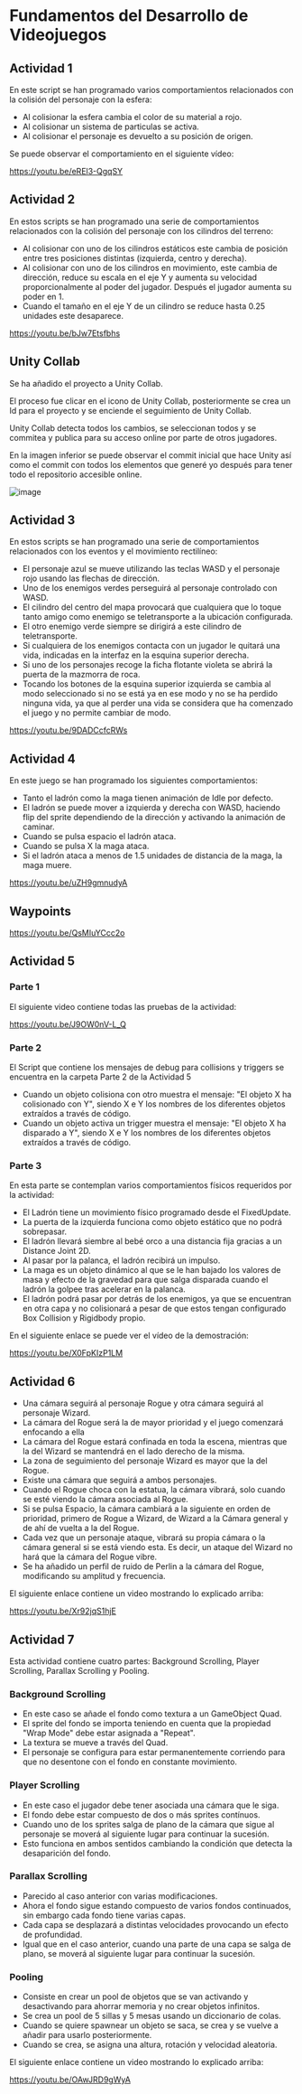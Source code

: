 # Fundamentos del Desarrollo de Videojuegos

## Actividad 1

En este script se han programado varios comportamientos relacionados con la colisión del personaje con la esfera:
* Al colisionar la esfera cambia el color de su material a rojo.
* Al colisionar un sistema de particulas se activa.
* Al colisionar el personaje es devuelto a su posición de origen.

Se puede observar el comportamiento en el siguiente vídeo:

https://youtu.be/eREl3-QgqSY

## Actividad 2

En estos scripts se han programado una serie de comportamientos relacionados con la colisión del personaje con los cilindros del terreno:
* Al colisionar con uno de los cilindros estáticos este cambia de posición entre tres posiciones distintas (izquierda, centro y derecha).
* Al colisionar con uno de los cilindros en movimiento, este cambia de dirección, reduce su escala en el eje Y y aumenta su velocidad proporcionalmente al poder del jugador. Después el jugador aumenta su poder en 1. 
* Cuando el tamaño en el eje Y de un cilindro se reduce hasta 0.25 unidades este desaparece.

https://youtu.be/bJw7Etsfbhs

## Unity Collab

Se ha añadido el proyecto a Unity Collab.

El proceso fue clicar en el icono de Unity Collab, posteriormente se crea un Id para el proyecto y se enciende el seguimiento de Unity Collab.

Unity Collab detecta todos los cambios, se seleccionan todos y se commitea y publica para su acceso online por parte de otros jugadores.

En la imagen inferior se puede observar el commit inicial que hace Unity así como el commit con todos los elementos que generé yo después para tener todo el repositorio accesible online.

![image](https://user-images.githubusercontent.com/5501664/138852336-ac80d130-b85b-4505-b6ef-867311957bea.png)

## Actividad 3

En estos scripts se han programado una serie de comportamientos relacionados con los eventos y el movimiento rectilíneo:
* El personaje azul se mueve utilizando las teclas WASD y el personaje rojo usando las flechas de dirección.
* Uno de los enemigos verdes perseguirá al personaje controlado con WASD.
* El cilindro del centro del mapa provocará que cualquiera que lo toque tanto amigo como enemigo se teletransporte a la ubicación configurada.
* El otro enemigo verde siempre se dirigirá a este cilindro de teletransporte.
* Si cualquiera de los enemigos contacta con un jugador le quitará una vida, indicadas en la interfaz en la esquina superior derecha.
* Si uno de los personajes recoge la ficha flotante violeta se abrirá la puerta de la mazmorra de roca.
* Tocando los botones de la esquina superior izquierda se cambia al modo seleccionado si no se está ya en ese modo y no se ha perdido ninguna vida, ya que al perder una vida se considera que ha comenzado el juego y no permite cambiar de modo.

https://youtu.be/9DADCcfcRWs

## Actividad 4

En este juego se han programado los siguientes comportamientos:
* Tanto el ladrón como la maga tienen animación de Idle por defecto.
* El ladrón se puede mover a izquierda y derecha con WASD, haciendo flip del sprite dependiendo de la dirección y activando la animación de caminar.
* Cuando se pulsa espacio el ladrón ataca.
* Cuando se pulsa X la maga ataca.
* Si el ladrón ataca a menos de 1.5 unidades de distancia de la maga, la maga muere.

https://youtu.be/uZH9gmnudyA

## Waypoints

https://youtu.be/QsMIuYCcc2o

## Actividad 5

### Parte 1

El siguiente video contiene todas las pruebas de la actividad:

https://youtu.be/J9OW0nV-L_Q

### Parte 2

El Script que contiene los mensajes de debug para collisions y triggers se encuentra en la carpeta Parte 2 de la Actividad 5
* Cuando un objeto colisiona con otro muestra el mensaje: "El objeto X ha colisionado con Y", siendo X e Y los nombres de los diferentes objetos extraídos a través de código.
* Cuando un objeto activa un trigger muestra el mensaje: "El objeto X ha disparado a Y", siendo X e Y los nombres de los diferentes objetos extraídos a través de código.

### Parte 3

En esta parte se contemplan varios comportamientos físicos requeridos por la actividad:
* El Ladrón tiene un movimiento físico programado desde el FixedUpdate.
* La puerta de la izquierda funciona como objeto estático que no podrá sobrepasar.
* El ladrón llevará siembre al bebé orco a una distancia fija gracias a un Distance Joint 2D.
* Al pasar por la palanca, el ladrón recibirá un impulso.
* La maga es un objeto dinámico al que se le han bajado los valores de masa y efecto de la gravedad para que salga disparada cuando el ladrón la golpee tras acelerar en la palanca.
* El ladrón podrá pasar por detrás de los enemigos, ya que se encuentran en otra capa y no colisionará a pesar de que estos tengan configurado Box Collision y Rigidbody propio.

En el siguiente enlace se puede ver el vídeo de la demostración: 

https://youtu.be/X0FpKIzP1LM

## Actividad 6

* Una cámara seguirá al personaje Rogue y otra cámara seguirá al personaje Wizard.
* La cámara del Rogue será la de mayor prioridad y el juego comenzará enfocando a ella
* La cámara del Rogue estará confinada en toda la escena, mientras que la del Wizard se mantendrá en el lado derecho de la misma.
* La zona de seguimiento del personaje Wizard es mayor que la del Rogue.
* Existe una cámara que seguirá a ambos personajes.
* Cuando el Rogue choca con la estatua, la cámara vibrará, solo cuando se esté viendo la cámara asociada al Rogue.
* Si se pulsa Espacio, la cámara cambiará a la siguiente en orden de prioridad, primero de Rogue a Wizard, de Wizard a la Cámara general y de ahí de vuelta a la del Rogue.
* Cada vez que un personaje ataque, vibrará su propia cámara o la cámara general si se está viendo esta. Es decir, un ataque del Wizard no hará que la cámara del Rogue vibre.
* Se ha añadido un perfil de ruido de Perlin a la cámara del Rogue, modificando su amplitud y frecuencia.

El siguiente enlace contiene un video mostrando lo explicado arriba:

https://youtu.be/Xr92jqS1hjE

## Actividad 7

Esta actividad contiene cuatro partes: Background Scrolling, Player Scrolling, Parallax Scrolling y Pooling.

### Background Scrolling

* En este caso se añade el fondo como textura a un GameObject Quad.
* El sprite del fondo se importa teniendo en cuenta que la propiedad "Wrap Mode" debe estar asignada a "Repeat".
* La textura se mueve a través del Quad.
* El personaje se configura para estar permanentemente corriendo para que no desentone con el fondo en constante movimiento.

### Player Scrolling

* En este caso el jugador debe tener asociada una cámara que le siga.
* El fondo debe estar compuesto de dos o más sprites contínuos.
* Cuando uno de los sprites salga de plano de la cámara que sigue al personaje se moverá al siguiente lugar para continuar la sucesión.
* Esto funciona en ambos sentidos cambiando la condición que detecta la desaparición del fondo.

### Parallax Scrolling

* Parecido al caso anterior con varias modificaciones.
* Ahora el fondo sigue estando compuesto de varios fondos continuados, sin embargo cada fondo tiene varias capas.
* Cada capa se desplazará a distintas velocidades provocando un efecto de profundidad.
* Igual que en el caso anterior, cuando una parte de una capa se salga de plano, se moverá al siguiente lugar para continuar la sucesión.

### Pooling

* Consiste en crear un pool de objetos que se van activando y desactivando para ahorrar memoria y no crear objetos infinitos.
* Se crea un pool de 5 sillas y 5 mesas usando un diccionario de colas.
* Cuando se quiere spawnear un objeto se saca, se crea y se vuelve a añadir para usarlo posteriormente.
* Cuando se crea, se asigna una altura, rotación y velocidad aleatoria.

El siguiente enlace contiene un video mostrando lo explicado arriba:

https://youtu.be/OAwJRD9gWyA
